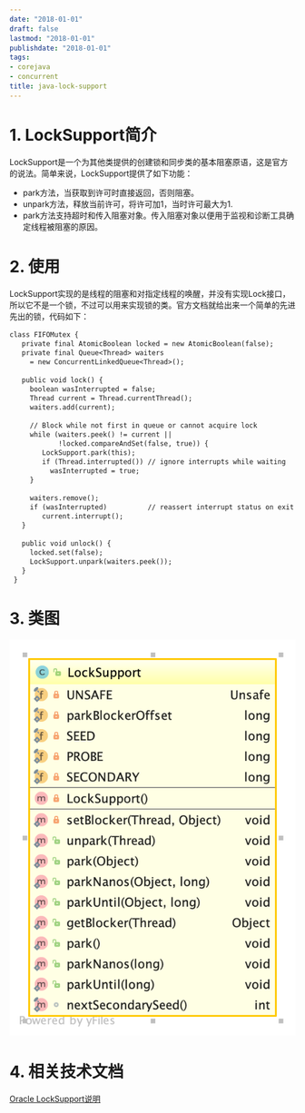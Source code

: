 ```yaml
---
date: "2018-01-01"
draft: false
lastmod: "2018-01-01"
publishdate: "2018-01-01"
tags:
- corejava
- concurrent
title: java-lock-support
---
```

# 1. LockSupport简介
LockSupport是一个为其他类提供的创建锁和同步类的基本阻塞原语，这是官方的说法。简单来说，LockSupport提供了如下功能：
* park方法，当获取到许可时直接返回，否则阻塞。
* unpark方法，释放当前许可，将许可加1，当时许可最大为1.
* park方法支持超时和传入阻塞对象。传入阻塞对象以便用于监视和诊断工具确定线程被阻塞的原因。

# 2. 使用
LockSupport实现的是线程的阻塞和对指定线程的唤醒，并没有实现Lock接口，所以它不是一个锁，不过可以用来实现锁的类。官方文档就给出来一个简单的先进先出的锁，代码如下：
```
class FIFOMutex {
   private final AtomicBoolean locked = new AtomicBoolean(false);
   private final Queue<Thread> waiters
     = new ConcurrentLinkedQueue<Thread>();

   public void lock() {
     boolean wasInterrupted = false;
     Thread current = Thread.currentThread();
     waiters.add(current);

     // Block while not first in queue or cannot acquire lock
     while (waiters.peek() != current ||
            !locked.compareAndSet(false, true)) {
        LockSupport.park(this);
        if (Thread.interrupted()) // ignore interrupts while waiting
          wasInterrupted = true;
     }

     waiters.remove();
     if (wasInterrupted)          // reassert interrupt status on exit
        current.interrupt();
   }

   public void unlock() {
     locked.set(false);
     LockSupport.unpark(waiters.peek());
   }
 }
```

# 3. 类图
![LockSupport类图](../../../picture/LockSupport.png)

# 4. 相关技术文档
[Oracle LockSupport说明](https://docs.oracle.com/javase/7/docs/api/java/util/concurrent/locks/LockSupport.html)